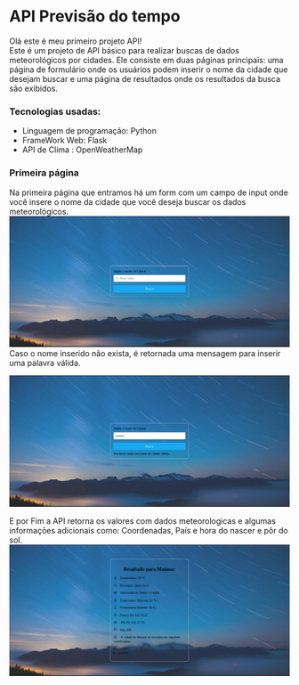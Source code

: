 # API Previsão do tempo

Olá este é meu primeiro projeto API!  
Este é um projeto de API básico para realizar buscas de dados meteorológicos por cidades. Ele consiste em duas páginas principais: uma página de formulário onde os usuários podem inserir o nome da cidade que desejam buscar e uma página de resultados onde os resultados da busca são
exibidos.

### Tecnologias usadas:
- Linguagem de programação: Python 
- FrameWork Web: Flask 
- API de Clima : OpenWeatherMap  
### Primeira página
Na primeira página que entramos há um form com um campo de input onde você insere o nome da cidade que você deseja buscar os dados meteorológicos.
 ![formulario principal](/images/form.png)
Caso o nome inserido não exista, é retornada uma mensagem para inserir uma palavra válida.

 ![mensagem de erro](/images/form_error.png)

E por Fim a API retorna os valores com dados meteorologicas e algumas informaçōes adicionais como: Coordenadas, País e hora do nascer e pôr do sol.
 ![pagáina de resultado](/images/resultado.png)
